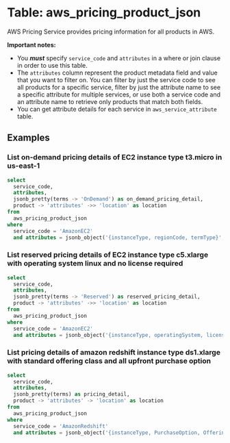 # Table: aws_pricing_product_json

AWS Pricing Service provides pricing information for all products in AWS.

**Important notes:**

- You ***must*** specify `service_code` and `attributes` in a where or join clause in order to use this table.  
- The `attributes` column represent the product metadata field and value that you want to filter on. You can filter by just the service code to see all products for a specific service, filter by just the attribute name to see a specific attribute for multiple services, or use both a service code and an attribute name to retrieve only products that match both fields.
- You can get attribute details for each service in `aws_service_attribute` table.

## Examples

### List on-demand pricing details of EC2 instance type t3.micro in us-east-1

```sql
select
  service_code,
  attributes,
  jsonb_pretty(terms -> 'OnDemand') as on_demand_pricing_detail,
  product -> 'attributes' ->> 'location' as location
from
  aws_pricing_product_json
where
  service_code = 'AmazonEC2' 
  and attributes = jsonb_object('{instanceType, regionCode, termType}','{t3.micro, us-east-1, OnDemand}');
```

### List reserved pricing details of EC2 instance type c5.xlarge with operating system linux and no license required

```sql
select
  service_code,
  attributes,
  jsonb_pretty(terms -> 'Reserved') as reserved_pricing_detail,
  product -> 'attributes' ->> 'location' as location
from
  aws_pricing_product_json
where
  service_code = 'AmazonEC2' 
  and attributes = jsonb_object('{instanceType, operatingSystem, licenseModel, termType}','{c5.xlarge, Linux, No License required, Reserved}');
```

### List pricing details of amazon redshift instance type ds1.xlarge with standard offering class and all upfront purchase option

```sql
select
  service_code,
  attributes,
  jsonb_pretty(terms) as pricing_detail,
  product -> 'attributes' -> 'location' as location
from
  aws_pricing_product_json
where
  service_code = 'AmazonRedshift' 
  and attributes = jsonb_object('{instanceType, PurchaseOption, OfferingClass}','{ds1.xlarge, All Upfront, standard}');
```